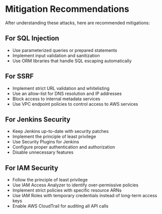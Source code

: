 
# Mitigation Recommendations

After understanding these attacks, here are recommended mitigations:

## For SQL Injection
- Use parameterized queries or prepared statements
- Implement input validation and sanitization
- Use ORM libraries that handle SQL escaping automatically

## For SSRF
- Implement strict URL validation and whitelisting
- Use an allow-list for DNS resolution and IP addresses
- Block access to internal metadata services
- Use VPC endpoint policies to control access to AWS services

## For Jenkins Security
- Keep Jenkins up-to-date with security patches
- Implement the principle of least privilege
- Use Security Plugins for Jenkins
- Configure proper authentication and authorization
- Disable unnecessary features

## For IAM Security
- Follow the principle of least privilege
- Use IAM Access Analyzer to identify over-permissive policies
- Implement strict policies with specific resource ARNs
- Use IAM Roles with temporary credentials instead of long-term access keys
- Enable AWS CloudTrail for auditing all API calls
